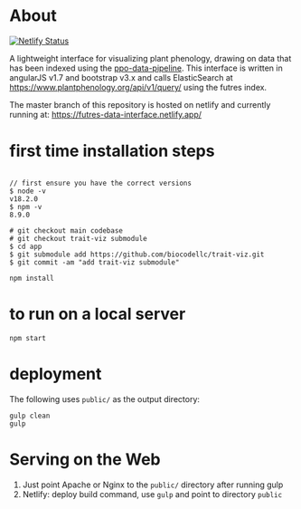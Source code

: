 # About
[![Netlify Status](https://api.netlify.com/api/v1/badges/9aba2cd4-5eaa-4879-8e51-2c11c26a1719/deploy-status)](https://app.netlify.com/sites/phenobase/deploys)


A lightweight interface for visualizing plant phenology, drawing on data that has been indexed using the 
[ppo-data-pipeline](https://github.com/biocodellc/ppo-data-pipeline).  This interface is written
in angularJS v1.7 and bootstrap v3.x and calls ElasticSearch at https://www.plantphenology.org/api/v1/query/ using the futres index.

The master branch of this repository is hosted on netlify and currently running at: https://futres-data-interface.netlify.app/

# first time installation steps
```

// first ensure you have the correct versions
$ node -v
v18.2.0
$ npm -v
8.9.0

# git checkout main codebase
# git checkout trait-viz submodule
$ cd app
$ git submodule add https://github.com/biocodellc/trait-viz.git
$ git commit -am "add trait-viz submodule"

npm install 
```

# to run on a local server
```
npm start 
```

# deployment 
The following uses `public/` as the output directory:
```
gulp clean
gulp   
```

# Serving on the Web

1. Just point Apache or Nginx to the `public/` directory after running gulp
2. Netlify: deploy build command, use `gulp` and point to directory `public`

